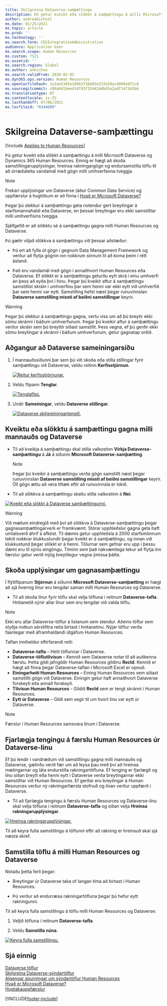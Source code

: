 ```yaml
---
title: Skilgreina Dataverse-samþættingu
description: Þú getur kveikt eða slökkt á samþættingu á milli Microsoft Dataverse og Dynamics 365 Human Resources. Einnig er hægt að skoða samstillingarupplýsingar, hreinsa rakningargögn og endursamstilla töflu til að úrræðaleita vandamál með gögn milli umhverfanna tveggja.
author: andreabichsel
ms.date: 01/25/2021
ms.topic: article
ms.prod: ''
ms.technology: ''
ms.search.form: CDSIntegrationAdministration
audience: Application User
ms.search.scope: Human Resources
ms.custom: 7521
ms.assetid: ''
ms.search.region: Global
ms.author: anbichse
ms.search.validFrom: 2020-02-03
ms.dyn365.ops.version: Human Resources
ms.openlocfilehash: 1a1ee5345e2d6b3736d45e233a59ac4009a9f1c8
ms.sourcegitcommit: c08a9d19eed1df03f32442ddb65a2adf1473d3b6
ms.translationtype: HT
ms.contentlocale: is-IS
ms.lasthandoff: 07/06/2021
ms.locfileid: "6344689"
---
```

# <a name="configure-dataverse-integration"></a>Skilgreina Dataverse-samþættingu

[!include [Applies to Human Resources](../includes/applies-to-hr.md)]

Þú getur kveikt eða slökkt á samþættingu á milli Microsoft Dataverse og Dynamics 365 Human Resources. Einnig er hægt að skoða samstillingarupplýsingar, hreinsa rakningargögn og endursamstilla töflu til að úrræðaleita vandamál með gögn milli umhverfanna tveggja.

> [!NOTE]
> Frekari upplýsingar um Dataverse (áður Common Data Service) og uppfærslur á hugtökum er að finna í [Hvað er Microsoft Dataverse?](/powerapps/maker/data-platform/data-platform-intro)

Þegar þú slekkur á samþættingu geta notendur gert breytingar á starfsmannahaldi eða Dataverse, en þessar breytingar eru ekki samstilltar milli umhverfisins tveggja.

Sjálfgefið er að slökktu sé á samþættingu gagna milli Human Resources og Dataverse.

Þú gætir viljað slökkva á samþættingu við þessar aðstæður:

- Þú ert að fylla út gögn í gegnum Data Management Framework og verður að flytja gögnin inn nokkrum sinnum til að koma þeim í rétt ástand.

- Það eru vandamál með gögn í annaðhvort Human Resources eða Dataverse. Ef slökkt er á samþættingu geturðu eytt skrá í einu umhverfi án þess að eyða því í hinu. Þegar þú kveikir aftur á samþættingu samstillist skráin í umhverfinu þar sem henni var ekki eytt við umhverfið þar sem henni var eytt. Samstilling hefst næst þegar runuvinnslan **Dataverse samstilling missti af beiðni samstillingar** keyrir.

> [!WARNING]
> Þegar þú slekkur á samþættingu gagna, vertu viss um að þú breytir ekki sömu skránni í báðum umhverfunum. Þegar þú kveikir aftur á samþættingu verður skráin sem þú breyttir síðast samstillt. Þess vegna, ef þú gerðir ekki sömu breytingar á skránni í báðum umhverfunum, getur gagnatap orðið.

## <a name="access-the-dataverse-integration-page"></a>Aðgangur að Dataverse sameiningarsíðu

1. Í mannauðssíðunni þar sem þú vilt skoða eða stilla stillingar fyrir samþættingu við Dataverse, veldu reitinn **Kerfisstjórnun**.

    [![Reitur kerfisstjórnunar.](./media/hr-select-system-administration.png)](./media/hr-select-system-administration.png)

2. Veldu flipann **Tenglar**.

    [![Tenglaflipi.](./media/hr-system-administration-links.png)](./media/hr-system-administration-links.png)

3. Undir **Sameiningar**, veldu **Dataverse stillingar**.

    [![Dataverse skilgreiningartengill.](./media/hr-admin-integration-dataverse-select.png)](./media/hr-admin-integration-dataverse-select.png)

## <a name="turn-data-integration-between-human-resources-and-dataverse-on-or-off"></a>Kveiktu eða slökktu á samþættingu gagna milli mannauðs og Dataverse

- Til að kveikja á samþættingu skal stilla valkostinn **Virkja Dataverse-samþættingu** á **Já** á síðunni **Microsoft Dataverse-samþætting**.

    > [!NOTE]
    > Þegar þú kveikir á samþættingu verða gögn samstillt næst þegar runuvinnslan **Dataverse samstilling missti af beiðni samstillingar** keyrir. Öll gögn ættu að vera tiltæk eftir að runuvinnsla er lokið.

- Til að slökkva á samþættingu skaltu stilla valkostinn á **Nei**.

[![Kveikt eða slökkt á Dataverse samþættingunni.](./media/hr-admin-integration-dataverse-enable-disable.png)](./media/hr-admin-integration-dataverse-enable-disable.png)

> [!WARNING]
> Við mælum eindregið með því að slökkva á Dataverse-samþættingu þegar gagnasamþættingarverk er framkvæmt. Stórar upphleðslur gagna geta haft umtalsverð áhrif á afköst. Til dæmis getur upphleðsla á 2000 starfsmönnum tekið nokkrar klukkustundir þegar kveikt er á samþættingu, og innan við klukkustund þegar slökkt er á henni. Tölurnar sem gefnar eru upp í þessu dæmi eru til sýnis eingöngu. Tíminn sem það nákvæmlega tekur að flytja inn færslur getur verið mjög breytilegur vegna ýmissa þátta.

## <a name="view-data-integration-details"></a>Skoða upplýsingar um gagnasamþættingu

Í flýtiflipanum **Stjórnun** á síðunni **Microsoft Dataverse-samþætting** er hægt að sjá hvernig línur eru tengdar saman milli Human Resources og Dataverse.

- Til að skoða línur fyrir töflu skal velja töfluna í reitnum **Dataverse-tafla**. Hnitanetið sýnir allar línur sem eru tengdar við valda töflu.

> [!NOTE]
> Ekki eru allar Dataverse-töflur á listanum sem stendur. Aðeins töflur sem styðja notkun sérstilltra reita birtast í hnitanetinu. Nýjar töflur verða fáanlegar með áframhaldandi útgáfum Human Resources.

Taflan inniheldur eftirfarandi reiti:

- **Dataverse-tafla** – Heiti töflunnar í Dataverse.
- **Dataverse-töflutilvísun** – Kennið sem Dataverse notar til að auðkenna færslu. Þetta gildi jafngildir Human Resources gildinu **RecId**. Kennið er hægt að finna þegar Dataverse-taflan í Microsoft Excel er opnuð.
- **Einingarheiti Human Resources** – Eining Human Resources sem síðast samstillti gögn við Dataverse. Einingin getur haft annaðhvort Dataverse forskeyti eða annað forskeyti.
- **Tilvísun Human Resources** - Gildið **RecId** sem er tengt skránni í Human Resources.
- **Eytt úr Dataverse** – Gildi sem segir til um hvort línu var eytt úr Dataverse.

> [!NOTE]
> Færslur í Human Resources samsvara línum í Dataverse.

## <a name="remove-the-association-of-a-human-resources-record-from-a-dataverse-row"></a>Fjarlægja tengingu á færslu Human Resources úr Dataverse-línu

Ef þú lendir í vandræðum við samstillingu gagna milli mannauðs og Dataverse, gætirðu verið fær um að leysa þau með því að hreinsa mælingarnar og láta endurstilla rakningartöfluna. Ef tenging er fjarlægð og línu síðan breytt eða henni eytt í Dataverse verða breytingarnar ekki samstilltar við Human Resources. Ef gerðar eru breytingar á Human Resources verður ný rakningarfærsla stofnuð og línan verður uppfærð í Dataverse.

- Til að fjarlægja tengingu á færslu Human Resources og Dataverse-línu skal velja töfluna í reitnum **Dataverse-tafla** og síðan velja **Hreinsa rakningarupplýsingar**.

[![Hreinsa rakningarupplýsingar.](./media/hr-admin-integration-dataverse-clear-tracking.png)](./media/hr-admin-integration-dataverse-clear-tracking.png)

Til að keyra fulla samstillingu á töflunni eftir að rakning er hreinsuð skal sjá næsta skref.

## <a name="sync-a-table-between-human-resources-and-dataverse"></a>Samstilla töflu á milli Human Resources og Dataverse

Notaðu þetta ferli þegar:

- Breytingar úr Dataverse taka of langan tíma að birtast í Human Resources.

- Þú verður að endurræsa rakningartöfluna þegar þú hefur eytt rakningunni.

Til að keyra fulla samstillingu á töflu milli Human Resources og Dataverse:

1. Veljið töfluna í reitnum **Dataverse-tafla**.

2. Veldu **Samstilla núna**.

[![Keyra fulla samstillingu.](./media/hr-admin-integration-dataverse-sync-now.png)](./media/hr-admin-integration-dataverse-sync-now.png)

## <a name="see-also"></a>Sjá einnig

[Dataverse töflur](hr-developer-entities.md)<br>
[Skilgreina Dataverse-sýndartöflur](hr-admin-integration-common-data-service-virtual-entities.md)<br>
[Algengar spurningar um sýndartöflur Human Resources](hr-admin-virtual-entity-faq.md)<br>
[Hvað er Microsoft Dataverse?](/powerapps/maker/data-platform/data-platform-intro)<br>
[Hugtakauppfærslur](/powerapps/maker/data-platform/data-platform-intro#terminology-updates)


[!INCLUDE[footer-include](../includes/footer-banner.md)]